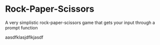 # Rock-Paper-Scissors

A very simplistic rock-paper-scissors game that gets your input through a prompt function


aasdfklasjdflkjasdf